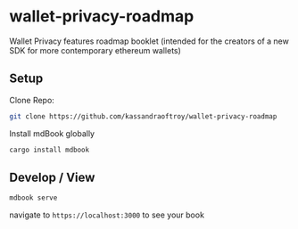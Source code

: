 # wallet-privacy-roadmap

Wallet Privacy features roadmap booklet (intended for the creators of a new SDK for more contemporary ethereum wallets)

## Setup

Clone Repo:

```bash
git clone https://github.com/kassandraoftroy/wallet-privacy-roadmap
```

Install mdBook globally

```bash
cargo install mdbook
```

## Develop / View

```bash
mdbook serve
```

navigate to `https://localhost:3000` to see your book
